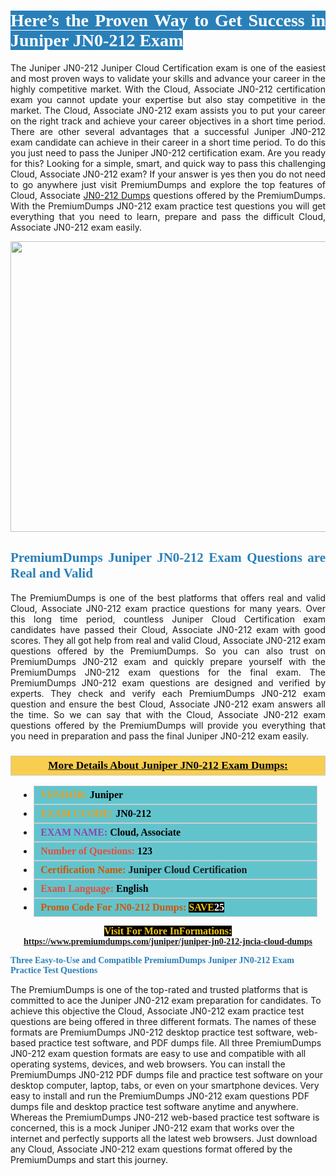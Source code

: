 <h1 style="text-align: justify;"><span style="color:#ffffff;"><span style="font-family:Georgia,serif;"><strong><span style="background-color:#2980b9;">Here’s the Proven Way to Get Success in Juniper JN0-212 Exam</span></strong></span></span></h1>

<p style="text-align: justify;">The Juniper JN0-212 Juniper Cloud Certification exam is one of the easiest and most proven ways to validate your skills and advance your career in the highly competitive market. With the Cloud, Associate JN0-212 certification exam you cannot update your expertise but also stay competitive in the market. The Cloud, Associate JN0-212 exam assists you to put your career on the right track and achieve your career objectives in a short time period. There are other several advantages that a successful Juniper JN0-212 exam candidate can achieve in their career in a short time period. To do this you just need to pass the Juniper JN0-212 certification exam. Are you ready for this? Looking for a simple, smart, and quick way to pass this challenging Cloud, Associate JN0-212 exam? If your answer is yes then you do not need to go anywhere just visit PremiumDumps and explore the top features of Cloud, Associate <a href="https://www.premiumdumps.com/juniper/juniper-jn0-212-jncia-cloud-dumps">JN0-212 Dumps</a> questions offered by the PremiumDumps. With the PremiumDumps JN0-212 exam practice test questions you will get everything that you need to learn, prepare and pass the difficult Cloud, Associate JN0-212 exam easily.</p>

<p style="text-align: center;"><a href="https://www.premiumdumps.com/juniper/juniper-jn0-212-jncia-cloud-dumps"><img alt="" src="https://i.imgur.com/KJGzbJ2.jpeg" style="width: 700px; height: 465px;" /></a></p>

<h2 style="text-align: justify;"><span style="color:#2980b9;"><span style="font-family:Georgia,serif;"><strong>PremiumDumps Juniper JN0-212 Exam Questions are Real and Valid</strong></span></span></h2>

<p style="text-align: justify;">The PremiumDumps is one of the best platforms that offers real and valid Cloud, Associate JN0-212 exam practice questions for many years. Over this long time period, countless Juniper Cloud Certification exam candidates have passed their Cloud, Associate JN0-212 exam with good scores. They all got help from real and valid Cloud, Associate JN0-212 exam questions offered by the PremiumDumps. So you can also trust on PremiumDumps JN0-212 exam and quickly prepare yourself with the PremiumDumps JN0-212 exam questions for the final exam. The PremiumDumps JN0-212 exam questions are designed and verified by experts. They check and verify each PremiumDumps JN0-212 exam question and ensure the best Cloud, Associate JN0-212 exam answers all the time. So we can say that with the Cloud, Associate JN0-212 exam questions offered by the PremiumDumps will provide you everything that you need in preparation and pass the final Juniper JN0-212 exam easily.</p>

<h3 style="background: #f7ce50; border: 1px solid rgb(204, 204, 204); padding: 5px 10px; text-align: center;"><span style="font-family:Georgia,serif;"><u><u><span style="color:#000000;"><span style="font-size:11pt"><span style="line-height:normal"><b><span style="font-size:13.0pt"><span cambria="">More Details About Juniper JN0-212 Exam Dumps:</span></span></b></span></span></span></u></u></span></h3>

<ul>
	<li style="margin:0cm 10pt">
	<div style="background:#61c4cd; border: 1px solid rgb(204, 204, 204); padding: 5px 10px; text-align: justify;"><span style="font-family:Georgia,serif;"><span style="font-size:11pt"><span style="line-height:normal"><b><span style="font-size:12.0pt"><span new="" roman="" times=""><span style="color:#f39c12;">VENDOR:</span> <span style="color:#000000;">Juniper</span></span></span></b></span></span></span></div>
	</li>
	<li style="margin:0cm 10pt">
	<div style="background: #61c4cd; border: 1px solid rgb(204, 204, 204); padding: 5px 10px; text-align: justify;"><span style="font-family:Georgia,serif;"><span style="font-size:11pt"><span style="line-height:normal"><b><span style="font-size:12.0pt"><span new="" roman="" times=""><span style="color:#f39c12;">EXAM CCODE:</span> <span style="color:#000000;">JN0-212</span></span></span></b></span></span></span></div>
	</li>
	<li style="margin:0cm 10pt">
	<div style="background: #61c4cd; border: 1px solid rgb(204, 204, 204); padding: 5px 10px; text-align: justify;"><span style="font-family:Georgia,serif;"><span style="font-size:11pt"><span style="line-height:normal"><b><span style="font-size:12.0pt"><span new="" roman="" times=""><span style="color:#8e44ad;">EXAM NAME:</span> <span style="color:#000000;">Cloud, Associate</span></span></span></b></span></span></span></div>
	</li>
	<li style="margin:0cm 10pt">
	<div style="background: #61c4cd; border: 1px solid rgb(204, 204, 204); padding: 5px 10px;"><span style="font-family:Georgia,serif;"><span style="font-size:11pt"><span style="line-height:normal"><b><span style="font-size:12.0pt"><span new="" roman="" times=""><span style="color:#e74c3c;">Number of Questions:</span><span style="color:#000000;"><span style="color:#f1c40f;"> </span>123</span></span></span></b></span></span></span></div>
	</li>
	<li style="margin:0cm 10pt">
	<div style="background: #61c4cd; border: 1px solid rgb(204, 204, 204); padding: 5px 10px; text-align: justify;"><span style="font-family:Georgia,serif;"><span style="font-size:11pt"><span style="line-height:normal"><b><span style="font-size:12.0pt"><span new="" roman="" times=""><span style="color:#d35400;">Certification Name:</span> Juniper Cloud Certification</span></span></b></span></span></span></div>
	</li>
	<li style="margin:0cm 10pt">
	<div style="background: #61c4cd; border: 1px solid rgb(204, 204, 204); padding: 5px 10px; text-align: justify;"><span style="font-family:Georgia,serif;"><span style="font-size:11pt"><span style="line-height:normal"><b><span style="font-size:12.0pt"><span new="" roman="" times=""><span style="color:#e74c3c;">Exam Language:</span> <span style="color:#000000;">English</span></span></span></b></span></span></span></div>
	</li>
	<li style="margin:0cm 10pt">
	<div style="background: #61c4cd; border: 1px solid rgb(204, 204, 204); padding: 5px 10px;"><span style="font-family:Georgia,serif;"><span style="font-size:11pt"><span style="line-height:normal"><b><span style="font-size:12.0pt"><span new="" roman="" times=""><span style="color:#d35400;">Promo Code For JN0-212 Dumps:</span><span style="color:#f1c40f;"> <span style="background-color:#000000;">SAVE</span></span><span style="color:#ffffff;"><span style="background-color:#000000;">25</span></span></span></span></b></span></span></span></div>
	</li>
</ul>

<p style="text-align: center;"><span style="font-family:Georgia,serif;"><strong><span style="font-size:16px;"><span style="color:#f1c40f;"><span style="background-color:#000000;">Visit For More InFormations:</span></span></span> <a href="https://www.premiumdumps.com/juniper/juniper-jn0-212-jncia-cloud-dumps">https://www.premiumdumps.com/juniper/juniper-jn0-212-jncia-cloud-dumps</a></strong></span></p>

<p><span style="color:#2980b9;"><span style="font-family:Georgia,serif;"><strong><strong><strong>Three Easy-to-Use and Compatible PremiumDumps Juniper JN0-212 Exam Practice Test Questions</strong></strong></strong></span></span></p>

<p>The PremiumDumps is one of the top-rated and trusted platforms that is committed to ace the Juniper JN0-212 exam preparation for candidates. To achieve this objective the Cloud, Associate JN0-212 exam practice test questions are being offered in three different formats. The names of these formats are PremiumDumps JN0-212 desktop practice test software, web-based practice test software, and PDF dumps file. All three PremiumDumps JN0-212 exam question formats are easy to use and compatible with all operating systems, devices, and web browsers. You can install the PremiumDumps JN0-212 PDF dumps file and practice test software on your desktop computer, laptop, tabs, or even on your smartphone devices. Very easy to install and run the PremiumDumps JN0-212 exam questions PDF dumps file and desktop practice test software anytime and anywhere. Whereas the PremiumDumps JN0-212 web-based practice test software is concerned, this is a mock Juniper JN0-212 exam that works over the internet and perfectly supports all the latest web browsers. Just download any Cloud, Associate JN0-212 exam questions format offered by the PremiumDumps and start this journey.</p>
